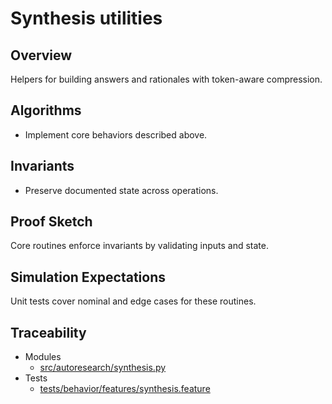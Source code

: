 # Synthesis utilities

## Overview

Helpers for building answers and rationales with token-aware compression.

## Algorithms

- Implement core behaviors described above.

## Invariants

- Preserve documented state across operations.

## Proof Sketch

Core routines enforce invariants by validating inputs and state.

## Simulation Expectations

Unit tests cover nominal and edge cases for these routines.

## Traceability


- Modules
  - [src/autoresearch/synthesis.py][m1]
- Tests
  - [tests/behavior/features/synthesis.feature][t1]

[m1]: ../../src/autoresearch/synthesis.py
[t1]: ../../tests/behavior/features/synthesis.feature

